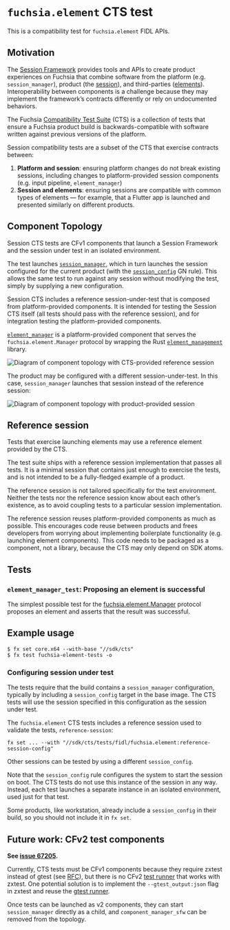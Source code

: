# `fuchsia.element` CTS test

This is a compatibility test for `fuchsia.element` FIDL APIs.

## Motivation

The [Session Framework][doc-sfw-intro] provides tools and APIs to create product
experiences on Fuchsia that combine software from the platform (e.g.
`session_manager`), product (the [session][glossary-session]), and third-parties
([elements][glossary-element]).  Interoperability between components is
a challenge because they may implement the framework’s contracts differently or
rely on undocumented behaviors.

The Fuchsia [Compatibility Test Suite][doc-cts-rfc] (CTS) is a collection of
tests that ensure a Fuchsia product build is backwards-compatible with software
written against previous versions of the platform.

Session compatibility tests are a subset of the CTS that exercise contracts
between:

1. **Platform and session**: ensuring platform changes do not break existing
   sessions, including changes to platform-provided session components (e.g.
   input pipeline, `element_manager`)
2. **Session and elements**: ensuring sessions are compatible with common types
   of elements — for example, that a Flutter app is launched and presented
   similarly on different products.

## Component Topology

Session CTS tests are CFv1 components that launch a Session Framework and the
session under test in an isolated environment.

The test launches [`session_manager`][glossary-session-manager], which in turn
launches the session configured for the current product (with the
[`session_config`][source-session-config] GN rule). This allows the same test to
run against any session without modifying the test, simply by supplying a new
configuration.

Session CTS includes a reference session-under-test that is composed from
platform-provided components. It is intended for testing the Session CTS itself
(all tests should pass with the reference session), and for integration testing
the platform-provided components.

[`element_manager`][source-element-manager] is a platform-provided component
that serves the `fuchsia.element.Manager` protocol by wrapping the Rust
[`element_management`][source-element-management] library.

![Diagram of component topology with CTS-provided reference
session](images/session-cts-topology-1.png)

The product may be configured with a different session-under-test. In this case,
`session_manager` launches that session instead of the reference session:

![Diagram of component topology with product-provided
session](images/session-cts-topology-2.png)

## Reference session

Tests that exercise launching elements may use a reference element provided by
the CTS.

The test suite ships with a reference session implementation that passes all
tests. It is a minimal session that contains just enough to exercise the tests,
and is not intended to be a fully-fledged example of a product.

The reference session is not tailored specifically for the test environment.
Neither the tests nor the reference session know about each other’s existence,
as to avoid coupling tests to a particular session implementation.

The reference session reuses platform-provided components as much as possible.
This encourages code reuse between products and frees developers from worrying
about implementing boilerplate functionality (e.g. launching element
components). This code needs to be packaged as a component, not a library,
because the CTS may only depend on SDK atoms.

## Tests

### `element_manager_test`: Proposing an element is successful

The simplest possible test for the
[fuchsia.element.Manager][source-element-manager-fidl] protocol proposes an
element and asserts that the result was successful.

## Example usage

```
$ fx set core.x64 --with-base "//sdk/cts"
$ fx test fuchsia-element-tests -o
```

### Configuring session under test

The tests require that the build contains a `session_manager` configuration,
typically by including a `session_config` target in the base image.
The CTS tests will use the session specified in this configuration as
the session under test.

The `fuchsia.element` CTS tests includes a reference session used to validate
the tests, `reference-session`:

```
fx set ... --with "//sdk/cts/tests/fidl/fuchsia.element:reference-session-config"
```

Other sessions can be tested by using a different `session_config`.

Note that the `session_config` rule configures the system to start the session
on boot. The CTS tests do not use this instance of the session in any way.
Instead, each test launches a separate instance in an isolated environment,
used just for that test.

Some products, like workstation, already include a `session_config` in their
build, so you should not include it in `fx set`.

## Future work: CFv2 test components

**See [issue 67205](https://fxbug.dev/67205).**

Currently, CTS tests must be CFv1 components because they require zxtest instead
of gtest (see [RFC][doc-cts-rfc]), but there is no CFv2 [test
runner][source-test-runners] that works with zxtest. One potential solution is
to implement the `--gtest_output:json` flag in zxtest and reuse the [gtest
runner][source-gtest-runner].

Once tests can be launched as v2 components, they can start `session_manager`
directly as a child, and `component_manager_sfw` can be removed from the
topology.

[doc-cts-rfc]: /docs/contribute/governance/rfcs/0015_cts.md
[doc-event-capabilities]: /docs/concepts/components/v2/capabilities/event.md
[doc-sfw-intro]: /docs/concepts/session/introduction.md
[glossary-element]: /docs/glossary.md#element
[glossary-session]: /docs/glossary.md#session
[glossary-session-manager]: /docs/glossary.md#session-manager
[source-element-management]: https://cs.opensource.google/fuchsia/fuchsia/+/master:src/session/lib/element_management
[source-element-manager-fidl]: https://cs.opensource.google/fuchsia/fuchsia/+/master:sdk/fidl/fuchsia.element/element_manager.fidl
[source-element-manager]: https://cs.opensource.google/fuchsia/fuchsia/+/master:src/session/bin/element_manager
[source-gtest-runner]: https://cs.opensource.google/fuchsia/fuchsia/+/master:src/sys/test_runners/gtest
[source-session-config]: https://cs.opensource.google/fuchsia/fuchsia/+/master:src/session/build/session_config.gni
[source-test-runners]: https://cs.opensource.google/fuchsia/fuchsia/+/master:src/sys/test_runners
